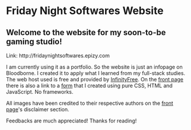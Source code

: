 # Friday Night Softwares Website
## Welcome to the website for my soon-to-be gaming studio! 
<p>Link: http://fridaynightsoftwares.epizy.com</p>
<p>I am currently using it as a portfolio. So the website is just an infopage on Bloodborne. I created it to apply what I learned from my full-stack studies. The web host used is free and provided by <a href="https://infinityfree.net/">InfinityFree</a>. On the <a href="http://fridaynightsoftwares.epizy.com/?i=1">front page</a> there is also a link to a <a href="http://fridaynightsoftwares.epizy.com/form.html">form</a> that I created using pure CSS, HTML and JavaScript. No frameworks.</p>
<p>All images have been credited to their respective authors on the <a href="http://fridaynightsoftwares.epizy.com/?i=1">front page</a>'s disclaimer section.</p>
<p>Feedbacks are much appreciated! Thanks for reading!</p>

